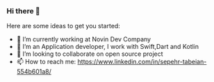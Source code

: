 ### Hi there 👋



Here are some ideas to get you started:

- 🔭 I’m currently working at Novin Dev Company
- 🌱 I’m  an Application developer, I work with Swift,Dart and Kotlin
- 👯 I’m looking to collaborate on open source project
- 📫 How to reach me: https://www.linkedin.com/in/sepehr-tabeian-554b601a8/

